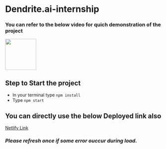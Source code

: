 # Dendrite.ai-internship
### You can refer to the below video for quich demonstration of the project
[<img src="https://www.freeiconspng.com/thumbs/video-icon/video-play-icon-14.png" width="100px">](https://drive.google.com/file/d/19BeLCWdKtsDGOoPT1ITdTexuam3jO6um/view?usp=sharing)


## Step to Start the project
- In your terminal type
`npm install ` 
- Type `npm start`
## You can directly use the below Deployed link also

[Netlify Link](https://dashing-mochi-bbc618.netlify.app/)

### *Please refresh once if some error ouccur during load.*

